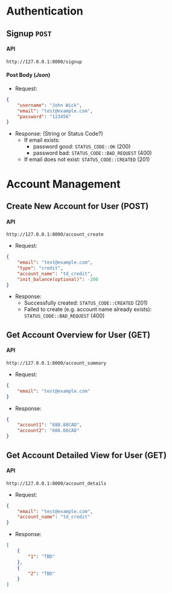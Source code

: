 # Authentication

## Signup `POST`
#### API
```
http://127.0.0.1:8000/signup
```
#### Post Body (_Json_)
- Request:
```Json
{
    "username": "John Wick",
    "email": "test@example.com",
    "password": "123456"
}
```
- Response: (String or Status Code?)
    - If email exists:
        - password good: `STATUS_CODE::OK` (200)
        - password bad: `STATUS_CODE::BAD_REQUEST` (400)
    - If email does not exist: `STATUS_CODE::CREATED` (201)

# Account Management
## Create New Account for User (POST)
#### API
```
http://127.0.0.1:8000/account_create
```
- Request:
```Json
{
    "email": "test@example.com",
    "type": "credit",
    "account_name": "td_credit",
    "init_balance(optional)": -200
}
```
- Response:
    - Successfully created: `STATUS_CODE::CREATED` (201)
    - Failed to create (e.g. account name already exists): `STATUS_CODE::BAD_REQUEST` (400)

## Get Account Overview for User (GET)
#### API
```
http://127.0.0.1:8000/account_summary
```
- Request:
```Json
{
    "email": "test@example.com"
}
```
- Response:
```Json
{
    "account1": "888.88CAD",
    "account2": "666.66CAD"
}
```

## Get Account Detailed View for User (GET)
#### API
```
http://127.0.0.1:8000/account_details
```
- Request:
```Json
{
    "email": "test@example.com",
    "account_name": "td_credit"
}
```
- Response:
```Json
[
    {
        "1": "TBD"
    },
    {
        "2": "TBD"
    }
]
```
